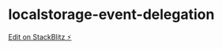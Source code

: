 # localstorage-event-delegation

[Edit on StackBlitz ⚡️](https://stackblitz.com/edit/web-platform-mey87u)